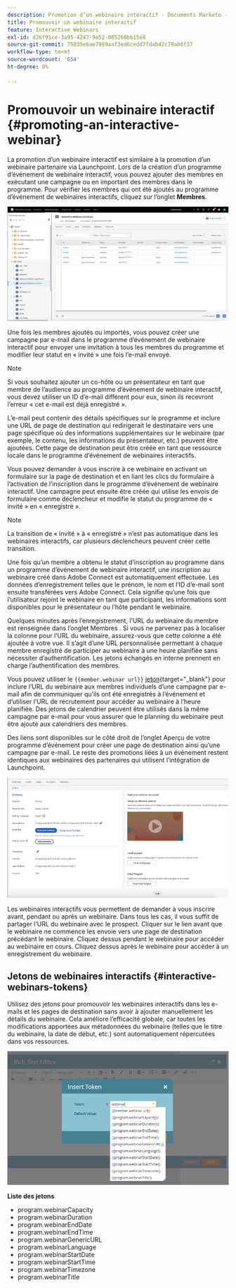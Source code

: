 ```yaml
---
description: Promotion d’un webinaire interactif - Documents Marketo - Documentation du produit
title: Promouvoir un webinaire interactif
feature: Interactive Webinars
exl-id: d26f91ce-3a95-4247-9a52-085260bb15e8
source-git-commit: 75035e6ae7989aaf3ed6cedd7fdab42c79ab8f37
workflow-type: tm+mt
source-wordcount: '654'
ht-degree: 0%

---
```


# Promouvoir un webinaire interactif {#promoting-an-interactive-webinar}

La promotion d’un webinaire interactif est similaire à la promotion d’un webinaire partenaire via Launchpoint. Lors de la création d’un programme d’événement de webinaire interactif, vous pouvez ajouter des membres en exécutant une campagne ou en important des membres dans le programme. Pour vérifier les membres qui ont été ajoutés au programme d’événement de webinaires interactifs, cliquez sur l’onglet **Membres**.

![](assets/promoting-an-interactive-webinar-1.png)

Une fois les membres ajoutés ou importés, vous pouvez créer une campagne par e-mail dans le programme d’événement de webinaire interactif pour envoyer une invitation à tous les membres du programme et modifier leur statut en « invité » une fois l’e-mail envoyé.

>[!NOTE]
>
>Si vous souhaitez ajouter un co-hôte ou un présentateur en tant que membre de l’audience au programme d’événement de webinaire interactif, vous devez utiliser un ID d’e-mail différent pour eux, sinon ils recevront l’erreur « cet e-mail est déjà enregistré ».

L’e-mail peut contenir des détails spécifiques sur le programme et inclure une URL de page de destination qui redirigerait le destinataire vers une page spécifique où des informations supplémentaires sur le webinaire (par exemple, le contenu, les informations du présentateur, etc.) peuvent être ajoutées. Cette page de destination peut être créée en tant que ressource locale dans le programme d’événement de webinaires interactifs.

Vous pouvez demander à vous inscrire à ce webinaire en activant un formulaire sur la page de destination et en liant les clics du formulaire à l’activation de l’inscription dans le programme d’événement de webinaire interactif. Une campagne peut ensuite être créée qui utilise les envois de formulaire comme déclencheur et modifie le statut du programme de « invité » en « enregistré ».

>[!NOTE]
>
>La transition de « invité » à « enregistré » n’est pas automatique dans les webinaires interactifs, car plusieurs déclencheurs peuvent créer cette transition.

Une fois qu’un membre a obtenu le statut d’inscription au programme dans un programme d’événement de webinaire interactif, une inscription au webinaire créé dans Adobe Connect est automatiquement effectuée. Les données d’enregistrement telles que le prénom, le nom et l’ID d’e-mail sont ensuite transférées vers Adobe Connect. Cela signifie qu’une fois que l’utilisateur rejoint le webinaire en tant que participant, les informations sont disponibles pour le présentateur ou l’hôte pendant le webinaire.

Quelques minutes après l’enregistrement, l’URL du webinaire du membre est renseignée dans l’onglet Membres . Si vous ne parvenez pas à localiser la colonne pour l’URL du webinaire, assurez-vous que cette colonne a été ajoutée à votre vue. Il s’agit d’une URL personnalisée permettant à chaque membre enregistré de participer au webinaire à une heure planifiée sans nécessiter d’authentification. Les jetons échangés en interne prennent en charge l’authentification des membres.

Vous pouvez utiliser le `{{member.webinar url}}` [jeton](/help/marketo/product-docs/demand-generation/landing-pages/personalizing-landing-pages/tokens-overview.md){target="_blank"} pour inclure l’URL du webinaire aux membres individuels d’une campagne par e-mail afin de communiquer qu’ils ont été enregistrés à l’événement et d’utiliser l’URL de recrutement pour accéder au webinaire à l’heure planifiée. Des jetons de calendrier peuvent être utilisés dans la même campagne par e-mail pour vous assurer que le planning du webinaire peut être ajouté aux calendriers des membres.

Des liens sont disponibles sur le côté droit de l’onglet Aperçu de votre programme d’événement pour créer une page de destination ainsi qu’une campagne par e-mail. Le reste des promotions liées à un événement restent identiques aux webinaires des partenaires qui utilisent l’intégration de Launchpoint.

![](assets/promoting-an-interactive-webinar-2.png)

Les webinaires interactifs vous permettent de demander à vous inscrire avant, pendant ou après un webinaire. Dans tous les cas, il vous suffit de partager l’URL du webinaire avec le prospect. Cliquer sur le lien avant que le webinaire ne commence les envoie vers une page de destination précédant le webinaire. Cliquez dessus pendant le webinaire pour accéder au webinaire en cours. Cliquez dessus après le webinaire pour accéder à un enregistrement du webinaire.

## Jetons de webinaires interactifs {#interactive-webinars-tokens}

Utilisez des jetons pour promouvoir les webinaires interactifs dans les e-mails et les pages de destination sans avoir à ajouter manuellement les détails du webinaire. Cela améliore l’efficacité globale, car toutes les modifications apportées aux métadonnées du webinaire (telles que le titre du webinaire, la date de début, etc.) sont automatiquement répercutées dans vos ressources.

![](assets/promoting-an-interactive-webinar-3.png)

**Liste des jetons**

* program.webinarCapacity
* program.webinarDuration
* program.webinarEndDate
* program.webinarEndTime
* program.webinarGenericURL
* program.webinarLanguage
* program.webinarStartDate
* program.webinarStartTime
* program.webinarTimezone
* program.webinarTitle
